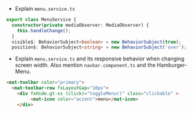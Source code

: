 - Explain `menu.service.ts`

```typescript
export class MenuService {
  constructor(private mediaObserver: MediaObserver) {
    this.handleChange();
  }
  visible$: BehaviorSubject<boolean> = new BehaviorSubject(true);
  position$: BehaviorSubject<string> = new BehaviorSubject('over');
```

- Explain `menu.service.ts` and its responsive behavior when changing screen width. Also mention `navbar.component.ts` and the Hamburger-Menu.

```html
<mat-toolbar color="primary">
  <mat-toolbar-row fxLayoutGap="10px">
    <div fxHide.gt-xs (click)="toggleMenu()" class="clickable" >
         <mat-icon color="accent">menu</mat-icon>
    </div>
```